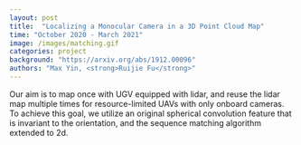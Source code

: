 ```yaml
---
layout: post
title:  "Localizing a Monocular Camera in a 3D Point Cloud Map"
time: "October 2020 - March 2021"
image: /images/matching.gif
categories: project
background: "https://arxiv.org/abs/1912.00096"
authors: "Max Yin, <strong>Ruijie Fu</strong>"
---
```

Our aim is to map once with UGV equipped with lidar, and reuse the lidar map multiple times for resource-limited UAVs with only onboard cameras. To achieve this goal, we utilize an original spherical convolution feature that is invariant to the orientation, and the sequence matching algorithm extended to 2d.


